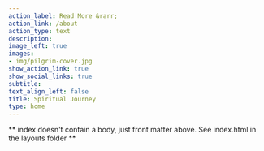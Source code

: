 ```yaml
---
action_label: Read More &rarr;
action_link: /about
action_type: text
description: 
image_left: true
images:
- img/pilgrim-cover.jpg
show_action_link: true
show_social_links: true
subtitle: 
text_align_left: false
title: Spiritual Journey
type: home
---
```


** index doesn't contain a body, just front matter above.
See index.html in the layouts folder **
